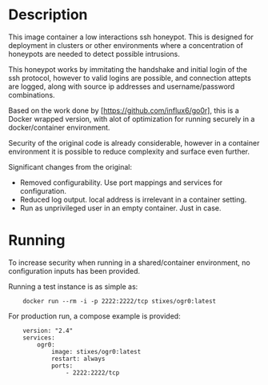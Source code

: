 # Description

This image container a low interactions ssh honeypot. This is designed for deployment in clusters or other environments where a concentration of honeypots are needed to detect possible intrusions. 

This honeypot works by immitating the handshake and initial login of the ssh protocol, however to valid logins are possible, and connection attepts are logged, along with source ip addresses and username/password combinations.

Based on the work done by [https://github.com/influx6/go0r], this is a Docker wrapped version, with alot of optimization for running securely in a docker/container environment.

Security of the original code is already considerable, however in a container environment it is possible to reduce complexity and surface even further.

Significant changes from the original:

- Removed configurability. Use port mappings and services for configuration.
- Reduced log output. local address is irrelevant in a container setting.
- Run as unprivileged user in an empty container. Just in case.


# Running

To increase security when running in a shared/container environment, no configuration inputs has been provided.

Running a test instance is as simple as:

		docker run --rm -i -p 2222:2222/tcp stixes/ogr0:latest

For production run, a compose example is provided:

		version: "2.4"
		services:
			ogr0:
				image: stixes/ogr0:latest
				restart: always
				ports:
					- 2222:2222/tcp
		